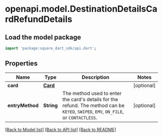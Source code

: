 # openapi.model.DestinationDetailsCardRefundDetails

## Load the model package
```dart
import 'package:square_dart_sdk/api.dart';
```

## Properties
Name | Type | Description | Notes
------------ | ------------- | ------------- | -------------
**card** | [**Card**](Card.md) |  | [optional] 
**entryMethod** | **String** | The method used to enter the card's details for the refund. The method can be `KEYED`, `SWIPED`, `EMV`, `ON_FILE`, or `CONTACTLESS`. | [optional] 

[[Back to Model list]](../README.md#documentation-for-models) [[Back to API list]](../README.md#documentation-for-api-endpoints) [[Back to README]](../README.md)


